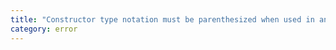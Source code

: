 ```yaml
---
title: "Constructor type notation must be parenthesized when used in an intersection type."
category: error
---
```

